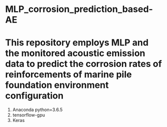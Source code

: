 # MLP_corrosion_prediction_based-AE
This repository employs MLP and the monitored acoustic emission data to predict the corrosion rates of reinforcements of marine pile foundation
environment configuration
=========================
1. Anaconda python=3.6.5
2. tensorflow-gpu
3. Keras

